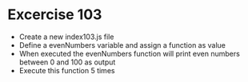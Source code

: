 # Excercise 103

* Create a new index103.js file
* Define a evenNumbers variable and assign a function as value
* When executed the evenNumbers function will print even numbers between 0 and 100 as output
* Execute this function 5 times